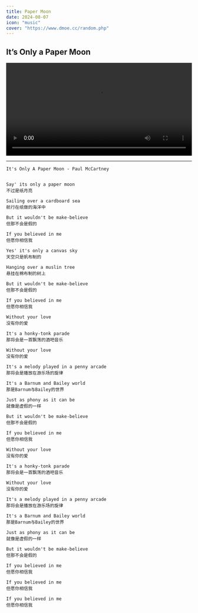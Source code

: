 ```yaml
---
title: Paper Moon
date: 2024-08-07
icon: "music"
cover: "https://www.dmoe.cc/random.php"
---
```


## It’s Only a Paper Moon

<video width="100%" controls="true" volume="0.6">
  <source src="https://draveller.oss-cn-beijing.aliyuncs.com/video/It%27s%20Only%20A%20Paper%20Moon.mp4" type="video/mp4">
</video>


---


```text
It's Only A Paper Moon - Paul McCartney


Say' its only a paper moon
不过是纸月亮

Sailing over a cardboard sea
航行在纸做的海洋中

But it wouldn't be make-believe
但那不会是假的

If you believed in me
但愿你相信我

Yes' it's only a canvas sky
天空只是帆布制的

Hanging over a muslin tree
悬挂在棉布制的树上

But it wouldn't be make-believe
但那不会是假的

If you believed in me
但愿你相信我

Without your love
没有你的爱

It's a honky-tonk parade
那将会是一首飘荡的酒吧音乐

Without your love
没有你的爱

It's a melody played in a penny arcade
那将会是播放在游乐场的旋律

It's a Barnum and Bailey world
那是Barnum与Bailey的世界

Just as phony as it can be
就像是虚假的一样

But it wouldn't be make-believe
但那不会是假的

If you believed in me
但愿你相信我

Without your love
没有你的爱

It's a honky-tonk parade
那将会是一首飘荡的酒吧音乐

Without your love
没有你的爱

It's a melody played in a penny arcade
那将会是播放在游乐场的旋律

It's a Barnum and Bailey world
那是Barnum与Bailey的世界

Just as phony as it can be
就像是虚假的一样

But it wouldn't be make-believe
但那不会是假的

If you believed in me
但愿你相信我

If you believed in me
但愿你相信我

If you believed in me
但愿你相信我
```
